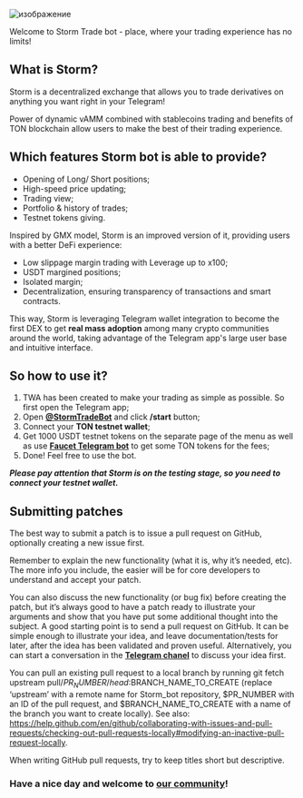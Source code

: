 ![изображение](https://github.com/AndreKuren/Storm_bot/assets/49484901/cb485ae6-7bf8-47fb-92f1-85d8d2e3f104)

Welcome to Storm Trade bot - place, where your trading experience has no limits!

## **What is Storm?**

Storm is a decentralized exchange that allows you to trade derivatives on anything you want right in your Telegram! 

Power of dynamic vAMM combined with stablecoins trading and benefits of TON blockchain allow users to make the best of their trading experience.

## **Which features Storm bot is able to provide?**

- Opening of Long/ Short positions;
- High-speed price updating;
- Trading view;
- Portfolio & history of trades;
- Testnet tokens giving.

Inspired by GMX model, Storm is an improved version of it, providing users with a better DeFi experience:

- Low slippage margin trading with Leverage up to x100;
- USDT margined positions;
- Isolated margin;
- Decentralization, ensuring transparency of transactions and smart contracts.

This way, Storm is leveraging Telegram wallet integration to become the first DEX to get **real mass adoption** among many crypto communities around the world, taking advantage of the Telegram app's large user base and intuitive interface.

## **So how to use it?**

1. TWA has been created to make your trading as simple as possible. So first open the Telegram app;
2. Open **[@StormTradeBot](https://t.me/StormTradeBot)** and click **/start** button;
3. Connect your **TON testnet wallet**;
4. Get 1000 USDT testnet tokens on the separate page of the menu as well as use **[Faucet Telegram bot](https://t.me/testgiver_ton_bot)** to get some TON tokens for the fees;
5. Done! Feel free to use the bot.

***Please pay attention that Storm is on the testing stage, so you need to connect your testnet wallet.***


## **Submitting patches**

The best way to submit a patch is to issue a pull request on GitHub, optionally creating a new issue first.

Remember to explain the new functionality (what it is, why it’s needed, etc). The more info you include, the easier will be for core developers to understand and accept your patch.

You can also discuss the new functionality (or bug fix) before creating the patch, but it’s always good to have a patch ready to illustrate your arguments and show that you have put some additional thought into the subject. A good starting point is to send a pull request on GitHub. It can be simple enough to illustrate your idea, and leave documentation/tests for later, after the idea has been validated and proven useful. Alternatively, you can start a conversation in the **[Telegram chanel](https://t.me/Storm_HACK_TON)** to discuss your idea first.

You can pull an existing pull request to a local branch by running git fetch upstream pull/$PR_NUMBER/head:$BRANCH_NAME_TO_CREATE (replace ‘upstream’ with a remote name for Storm_bot repository, $PR_NUMBER with an ID of the pull request, and $BRANCH_NAME_TO_CREATE with a name of the branch you want to create locally). See also: https://help.github.com/en/github/collaborating-with-issues-and-pull-requests/checking-out-pull-requests-locally#modifying-an-inactive-pull-request-locally.

When writing GitHub pull requests, try to keep titles short but descriptive.

### Have a nice day and welcome to [our community](https://t.me/storm_trade_fam)!
